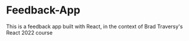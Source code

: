 # Feedback-App
This is a feedback app built with React, in the context of Brad Traversy's React 2022 course
